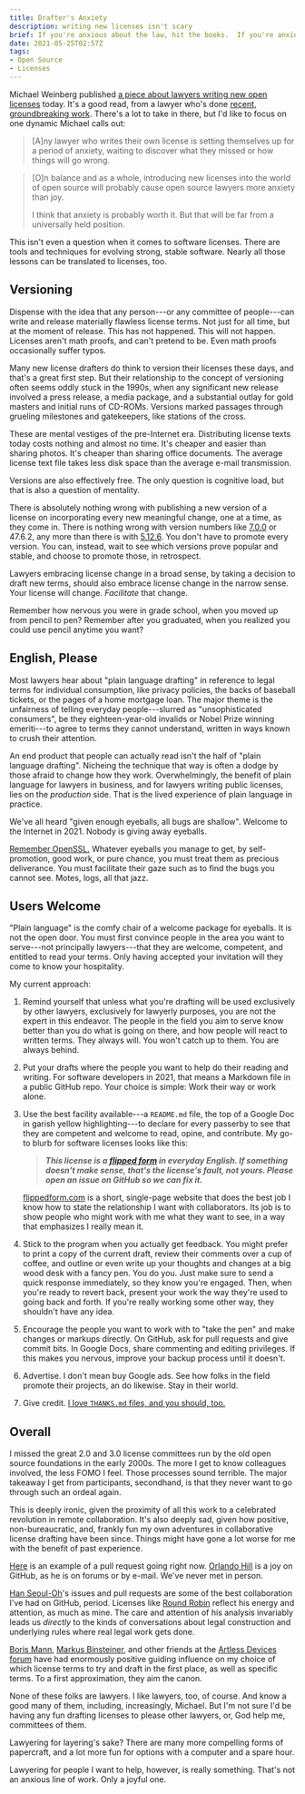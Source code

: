 ```yaml
---
title: Drafter's Anxiety
description: writing new licenses isn't scary
brief: If you're anxious about the law, hit the books.  If you're anxious about your drafting, fix your process.  Your only gnawing concern should be whether you're serving those who need lawyer help.
date: 2021-05-25T02:57Z
tags:
- Open Source
- Licenses
---
```


Michael Weinberg published [a piece about lawyers writing new open licenses](https://michaelweinberg.org/blog/2021/05/24/cambrian-explosion-os-licenses/) today.  It's a good read, from a lawyer who's done [recent, groundbreaking work](https://medium.com/ml5js/a-new-code-of-conduct-and-license-for-ml5-js-6b0e4c109b76).  There's a lot to take in there, but I'd like to focus on one dynamic Michael calls out:

> [A]ny lawyer who writes their own license is setting themselves up for a period of anxiety, waiting to discover what they missed or how things will go wrong.

> [O]n balance and as a whole, introducing new licenses into the world of open source will probably cause open source lawyers more anxiety than joy.
>
> I think that anxiety is probably worth it.  But that will be far from a universally held position.

This isn't even a question when it comes to software licenses.  There are tools and techniques for evolving strong, stable software.  Nearly all those lessons can be translated to licenses, too.

## Versioning

Dispense with the idea that any person---or any committee of people---can write and release materially flawless license terms.  Not just for all time, but at the moment of release.  This has not happened.  This will not happen.  Licenses aren't math proofs, and can't pretend to be.  Even math proofs occasionally suffer typos.

Many new license drafters do think to version their licenses these days, and that's a great first step.  But their relationship to the concept of versioning often seems oddly stuck in the 1990s, when any significant new release involved a press release, a media package, and a substantial outlay for gold masters and initial runs of CD-ROMs.  Versions marked passages through grueling milestones and gatekeepers, like stations of the cross.

These are mental vestiges of the pre-Internet era.  Distributing license texts today costs nothing and almost no time.  It's cheaper and easier than sharing photos.  It's cheaper than sharing office documents.  The average license text file takes less disk space than the average e-mail transmission.

Versions are also effectively free.  The only question is cognitive load, but that is also a question of mentality.

There is absolutely nothing wrong with publishing a new version of a license on incorporating every new meaningful change, one at a time, as they come in.  There is nothing wrong with version numbers like [7.0.0](https://paritylicense.com/versions/7.0.0) or 47.6.2, any more than there is with [5.12.6](https://git.kernel.org/pub/scm/linux/kernel/git/stable/linux.git/tree/?h=v5.12.6).  You don't have to promote every version.  You can, instead, wait to see which versions prove popular and stable, and choose to promote those, in retrospect.

Lawyers embracing license change in a broad sense, by taking a decision to draft new terms, should also embrace license change in the narrow sense.  Your license will change.  _Facilitate_ that change.

Remember how nervous you were in grade school, when you moved up from pencil to pen?  Remember after you graduated, when you realized you could use pencil anytime you want?

## English, Please

Most lawyers hear about "plain language drafting" in reference to legal terms for individual consumption, like privacy policies, the backs of baseball tickets, or the pages of a home mortgage loan.  The major theme is the unfairness of telling everyday people---slurred as "unsophisticated consumers", be they eighteen-year-old invalids or Nobel Prize winning emeriti---to agree to terms they cannot understand, written in ways known to crush their attention.

An end product that people can actually read isn't the half of "plain language drafting".  Nicheing the technique that way is often a dodge by those afraid to change how they work.  Overwhelmingly, the benefit of plain language for lawyers in business, and for lawyers writing public licenses, lies on the _production_ side.  That is the lived experience of plain language in practice.

We've all heard "given enough eyeballs, all bugs are shallow".  Welcome to the Internet in 2021.  Nobody is giving away eyeballs.

[Remember OpenSSL.](https://en.wikipedia.org/wiki/Remember_the_Alamo_(song))  Whatever eyeballs you manage to get, by self-promotion, good work, or pure chance, you must treat them as precious deliverance.  You must facilitate their gaze such as to find the bugs you cannot see.  Motes, logs, all that jazz.

## Users Welcome

"Plain language" is the comfy chair of a welcome package for eyeballs.  It is not the open door.  You must first convince people in the area you want to serve---not principally lawyers---that they are welcome, competent, and entitled to read your terms.  Only having accepted your invitation will they come to know your hospitality.

My current approach:

1.  Remind yourself that unless what you're drafting will be used exclusively by other lawyers, exclusively for lawyerly purposes, you are not the expert in this endeavor.  The people in the field you aim to serve know better than you do what is going on there, and how people will react to written terms.  They always will.  You won't catch up to them.  You are always behind.

2.  Put your drafts where the people you want to help do their reading and writing.  For software developers in 2021, that means a Markdown file in a public GitHub repo.  Your choice is simple:  Work their way or work alone.

3.  Use the best facility available---a `README.md` file, the top of a Google Doc in garish yellow highlighting---to declare for every passerby to see that they are competent and welcome to read, opine, and contribute.  My go-to blurb for software licenses looks like this:

    > ***This license is a [flipped form](https://flippedform.com/) in everyday English.  If something doesn't make sense, that's the license's fault, not yours.  Please open an issue on GitHub so we can fix it.***

    [flippedform.com](https://flippedform.com) is a short, single-page website that does the best job I know how to state the relationship I want with collaborators.  Its job is to show people who might work with me what they want to see, in a way that emphasizes I really mean it.

4.  Stick to the program when you actually get feedback.  You might prefer to print a copy of the current draft, review their comments over a cup of coffee, and outline or even write up your thoughts and changes at a big wood desk with a fancy pen.  You do you.  Just make sure to send a quick response immediately, so they know you're engaged.  Then, when you're ready to revert back, present your work the way they're used to going back and forth.  If you're really working some other way, they shouldn't have any idea.

5.  Encourage the people you want to work with to "take the pen" and make changes or markups directly.  On GitHub, ask for pull requests and give commit bits.  In Google Docs, share commenting and editing privileges.  If this makes you nervous, improve your backup process until it doesn't.

6.  Advertise.  I don't mean buy Google ads.  See how folks in the field promote their projects, an do likewise.  Stay in their world.

7.  Give credit.  [I love `THANKS.md` files, and you should, too.](https://github.com/berneout/round-robin-license/blob/main/THANKS.md)

## Overall

I missed the great 2.0 and 3.0 license committees run by the old open source foundations in the early 2000s.  The more I get to know colleagues involved, the less FOMO I feel.  Those processes sound terrible.  The major takeaway I get from participants, secondhand, is that they never want to go through such an ordeal again.

This is deeply ironic, given the proximity of all this work to a celebrated revolution in remote collaboration.  It's also deeply sad, given how positive, non-bureaucratic, and, frankly fun my own adventures in collaborative license drafting have been since.  Things might have gone a lot worse for me with the benefit of past experience.

[Here](https://github.com/indiecc/free-license/pull/3) is an example of a pull request going right now.  [Orlando Hill](https://github.com/orlandohill) is a joy on GitHub, as he is on forums or by e-mail.  We've never met in person.

[Han Seoul-Oh](https://github.com/laughinghan)'s issues and pull requests are some of the best collaboration I've had on GitHub, period.  Licenses like [Round Robin](https://roundrobinlicense.com/) reflect his energy and attention, as much as mine.  The care and attention of his analysis invariably leads us _directly_ to the kinds of conversations about legal construction and underlying rules where real legal work gets done.

[Boris Mann](https://roundrobinlicense.com/), [Markus Binsteiner](https://github.com/makkus), and other friends at the [Artless Devices forum](https://forum.artlessdevices.com/) have had enormously positive guiding influence on my choice of which license terms to try and draft in the first place, as well as specific terms.  To a first approximation, they aim the canon.

None of these folks are lawyers.  I like lawyers, too, of course.  And know a good many of them, including, increasingly, Michael.  But I'm not sure I'd be having any fun drafting licenses to please other lawyers, or, God help me, committees of them.

Lawyering for layering's sake?  There are many more compelling forms of papercraft, and a lot more fun for options with a computer and a spare hour.

Lawyering for people I want to help, however, is really something.  That's not an anxious line of work.  Only a joyful one.

